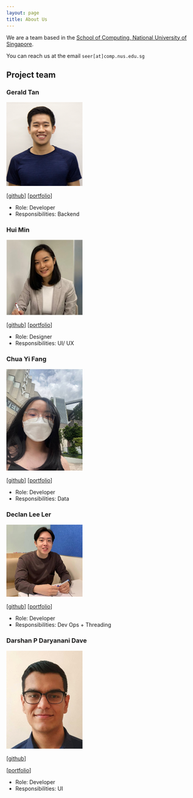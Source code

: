 ```yaml
---
layout: page
title: About Us
---
```


We are a team based in the [School of Computing, National University of Singapore](http://www.comp.nus.edu.sg).

You can reach us at the email `seer[at]comp.nus.edu.sg`

## Project team

### Gerald Tan

<img src="images/geralddtan.png" width="200px">

[[github](https://github.com/Geralddtan)]
[[portfolio](team/geralddtan.md)]

* Role: Developer
* Responsibilities: Backend

### Hui Min

<img src="images/huimin.png" width="200px">

[[github](https://github.com/punnyhuimin)]
[[portfolio](team/huimin.md)]

* Role: Designer
* Responsibilities: UI/ UX

### Chua Yi Fang

<img src="images/onefangg.png" width="200px">

[[github](http://github.com/onefangg)]
[[portfolio](team/onefangg.md)]

* Role: Developer
* Responsibilities: Data

### Declan Lee Ler

<img src="images/declanleeler.png" width="200px">

[[github](https://github.com/declanleeler)]
[[portfolio](team/declanleeler.md)]

* Role: Developer
* Responsibilities: Dev Ops + Threading


### Darshan P Daryanani Dave

<img src="images/darshan152.png" width="200px">

[[github](http://github.com/darshan152)]

[[portfolio](team/darshan152.md)]

* Role: Developer
* Responsibilities: UI
